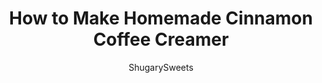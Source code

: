 ---
layout: ../../layouts/MarkdownPostLayout.astro
title: How to Make Homemade Cinnamon Coffee Creamer
author: ShugarySweets
pubDate: 2018-10-17
description: "Homemade Cinnamon Coffee Creamer: so easy to make and you only need a couple of ingredients!"
image_url: https://www.shugarysweets.com/wp-content/uploads/2015/02/cinnamon-coffee-creamer-1.jpg
tags: ["Basics","American"]
calories: 14
protein: 0
carbohydrates: 2
fats: 1
fiber: 0
ingredients: ["1 1/2 cup whole milk","2 teaspoons cinnamon","1 Tablespoon light brown sugar, packed","2 teaspoons vanilla extract","1 teaspoon butter extract","1 can (14 ounce) sweetened condensed milk"]
serves: 1
time: "10 minutes"
prepTime: "5 minutes"
instructions: ["In a small saucepan, combine milk, cinnamon and brown sugar over medium heat. Whisk continuously until sugar is dissolved. Whisk in the extracts and sweetened milk.","Remove from heat and pour into a large quart sized mason jar. Refrigerate until ready to serve. Shake well before use."]
nutrition: ["14 calories","2 grams carbohydrates","2 milligrams cholesterol","1 grams fat","0 grams fiber","0 grams protein","0 grams saturated fat","8 milligrams sodium","2 grams sugar","0 grams trans fat","0 grams unsaturated fat"]
---